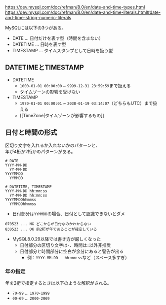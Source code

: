 <https://dev.mysql.com/doc/refman/8.0/en/date-and-time-types.html>  
<https://dev.mysql.com/doc/refman/8.0/en/date-and-time-literals.html#date-and-time-string-numeric-literals>

MySQLには以下の3つがある。

* DATE ... 日付だけを表す型（時間を含まない）
* DATETIME ... 日時を表す型
* TIMESTAMP ... タイムスタンプとして日時を扱う型

## DATETIMEとTIMESTAMP
* DATETIME
	- `1000-01-01 00:00:00` ~ `9999-12-31 23:59:59`まで扱える
	- タイムゾーンの影響を受けない
* TIMESTAMP
	- `1970-01-01 00:00:01` ~ `2038-01-19 03:14:07`（どちらもUTC）まで扱える
	- [[TimeZone|タイムゾーンが影響するもの]]

## 日付と時間の形式
区切り文字を入れるか入れないかのパターンと、  
年が4桁か2桁かのパターンがある。
```
# DATE
YYYY-MM-DD
  YY-MM-DD
YYYYMMDD
  YYMMDD

# DATETIME, TIMESTAMP
YYYY-MM-DD hh:mm:ss
  YY-MM-DD hh:mm:ss
YYYYMMDDhhmmss
  YYMMDDhhmmss
```

* 日付部分は`YYMMDD`の場合、日付として認識できないとダメ
```
070523 ... NG どこからが日付なのかわからない
830523 ... OK 前2桁が年であることが確定している
```
* MySQL8.0.29以降では書き方が厳しくなった
	- 日付部分の区切り文字は`-`、時間は`:`以外非推奨
	- 日付部分と時間部分に空白が余分にあると警告が出る
		- 例：`YYYY-MM-DD   hh:mm:ss`など（スペース多すぎ）

### 年の指定
年を2桁で指定するときは以下のような解釈がされる。
* `70-99` ... `1970-1999`
* `00-69` ... `2000-2069`